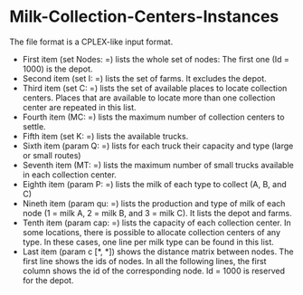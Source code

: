 # Milk-Collection-Centers-Instances
The file format is a CPLEX-like input format.
- First item (set Nodes: =) lists the whole set of nodes: The first one (Id = 1000) is the depot.
- Second item (set I: =) lists the set of farms. It excludes the depot.
- Third item (set C: =) lists the set of available places to locate collection centers. Places that are available to locate more than one collection center are repeated in this list.
- Fourth item (MC: =) lists the maximum number of collection centers to settle.
- Fifth item (set K: =) lists the available trucks.
- Sixth item (param Q: =) lists for each truck their capacity and type (large or small routes)
- Seventh item (MT: =) lists the maximum number of small trucks available in each collection center.
- Eighth item (param P: =) lists the milk of each type to collect (A, B, and C)
- Nineth item (param qu: =) lists the production and type of milk of each node (1 = milk A, 2 = milk B, and 3 = milk C). It lists the depot and farms.
- Tenth item (param cap: =) lists the capacity of each collection center. In some locations, there is possible to allocate collection centers of any type. In these cases, one line per milk type can be found in this list.
- Last item (param c [*, *]) shows the distance matrix between nodes. The first line shows the ids of nodes. In all the following lines, the first column shows the id of the corresponding node. Id = 1000 is reserved for the depot.
